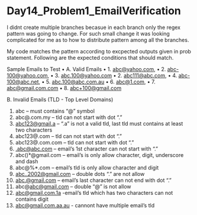 # Day14_Problem1_EmailVerification

I didnt create multiple branches becasue in each branch only the regex pattern was going to change. For such small change it was looking complicated for me as to how to distribute pattern among all the branches.

My code matches the pattern according to excpected outputs given in prob statement. Following are the expected conditions that should match.

Sample Emails to Test
• A. Valid Emails
• 1. abc@yahoo.com, • 2. abc-100@yahoo.com,
• 3. abc.100@yahoo.com
• 2. abc111@abc.com,
• 4. abc-100@abc.net,
• 5. abc.100@abc.com.au
• 6. abc@1.com,
• 7. abc@gmail.com.com
• 8. abc+100@gmail.com


B. Invalid Emails (TLD - Top Level Domains)
1. abc – must contains “@” symbol
2. abc@.com.my – tld can not start with dot “.”
3. abc123@gmail.a – “.a” is not a valid tld, last tld must contains at least two 
characters
4. abc123@.com – tld can not start with dot “.”
5. abc123@.com.com – tld can not start with dot “.”
6. .abc@abc.com – email’s 1st character can not start with “.”
7. abc()*@gmail.com – email’s is only allow character, digit, underscore and dash
8. abc@%*.com – email’s tld is only allow character and digit
9. abc..2002@gmail.com – double dots “.” are not allow
10. abc.@gmail.com – email’s last character can not end with dot “.”
11. abc@abc@gmail.com – double “@” is not allow
12. abc@gmail.com.1a -email’s tld which has two characters can not contains digit
13. abc@gmail.com.aa.au - cannont have multiple email’s tld
